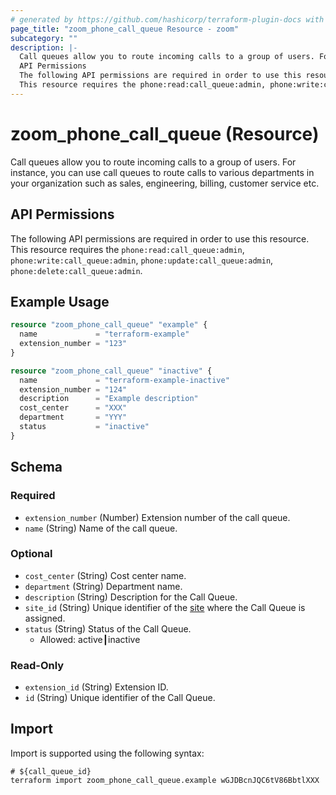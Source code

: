 ```yaml
---
# generated by https://github.com/hashicorp/terraform-plugin-docs with own template
page_title: "zoom_phone_call_queue Resource - zoom"
subcategory: ""
description: |-
  Call queues allow you to route incoming calls to a group of users. For instance, you can use call queues to route calls to various departments in your organization such as sales, engineering, billing, customer service etc.
  API Permissions
  The following API permissions are required in order to use this resource.
  This resource requires the phone:read:call_queue:admin, phone:write:call_queue:admin, phone:update:call_queue:admin, phone:delete:call_queue:admin.
---
```


# zoom_phone_call_queue (Resource)

Call queues allow you to route incoming calls to a group of users. For instance, you can use call queues to route calls to various departments in your organization such as sales, engineering, billing, customer service etc.

## API Permissions

The following API permissions are required in order to use this resource.
This resource requires the `phone:read:call_queue:admin`, `phone:write:call_queue:admin`, `phone:update:call_queue:admin`, `phone:delete:call_queue:admin`.

## Example Usage

```terraform
resource "zoom_phone_call_queue" "example" {
  name             = "terraform-example"
  extension_number = "123"
}

resource "zoom_phone_call_queue" "inactive" {
  name             = "terraform-example-inactive"
  extension_number = "124"
  description      = "Example description"
  cost_center      = "XXX"
  department       = "YYY"
  status           = "inactive"
}
```

<!-- schema generated by tfplugindocs -->
## Schema

### Required

- `extension_number` (Number) Extension number of the call queue.
- `name` (String) Name of the call queue.

### Optional

- `cost_center` (String) Cost center name.
- `department` (String) Department name.
- `description` (String) Description for the Call Queue.
- `site_id` (String) Unique identifier of the [site](https://support.zoom.us/hc/en-us/articles/360020809672-Managing-Multiple-Sites) where the Call Queue is assigned.
- `status` (String) Status of the Call Queue.
  - Allowed: active┃inactive

### Read-Only

- `extension_id` (String) Extension ID.
- `id` (String) Unique identifier of the Call Queue.

## Import

Import is supported using the following syntax:

```shell
# ${call_queue_id}
terraform import zoom_phone_call_queue.example wGJDBcnJQC6tV86BbtlXXX
```
